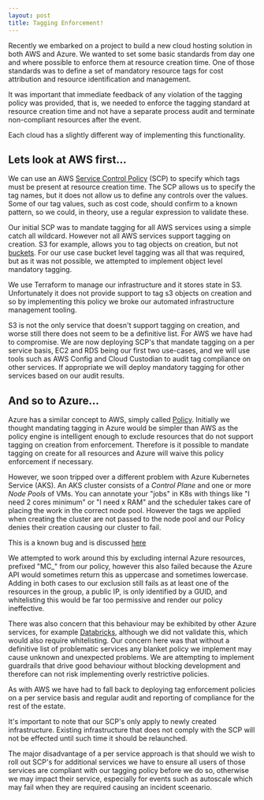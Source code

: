 ```yaml
---
layout: post
title: Tagging Enforcement!
---
```

Recently we embarked on a project to build a new cloud hosting solution in both AWS and Azure. We wanted to set some basic standards from day one and where possible to enforce them at resource creation time. One of those standards was to define a set of mandatory resource tags for cost attribution and resource identification and management.

It was important that immediate feedback of any violation of the tagging policy was provided, that is, we needed to enforce the tagging standard at resource creation time and not have a separate process audit and terminate non-compliant resources after the event.

Each cloud has a slightly different way of implementing this functionality. 

## Lets look at AWS first...

We can use an AWS [Service Control Policy](https://docs.aws.amazon.com/organizations/latest/userguide/orgs_manage_policies_scp.html) (SCP) to specify which tags must be present at resource creation time. The SCP allows us to specify the tag names, but it does not allow us to define any controls over the values. Some of our tag values, such as cost code, should confirm to a known pattern, so we could, in theory, use a regular expression to validate these.

Our initial SCP was to mandate tagging for all AWS services using a simple catch all wildcard. However not all AWS services support tagging on creation. S3 for example, allows you to tag objects on creation, but not [buckets](https://docs.aws.amazon.com/AmazonS3/latest/API/API_CreateBucket.html). For our use case bucket level tagging was all that was required, but as it was not possible, we attempted to implement object level mandatory tagging.

We use Terraform to manage our infrastructure and it stores state in S3. Unfortunately it does not provide support to tag s3 objects on creation and so by implementing this policy we broke our automated infrastructure management tooling. 

S3 is not the only service that doesn't support tagging on creation, and worse still there does not seem to be a definitive list. For AWS we have had to compromise. We are now deploying SCP's that mandate tagging on a per service basis, EC2 and RDS being our first two use-cases, and we will use tools such as AWS Config and Cloud Custodian to audit tag compliance on other services. If appropriate we will deploy mandatory tagging for other services based on our audit results.

## And so to Azure...

Azure has a similar concept to AWS, simply called [Policy](https://docs.microsoft.com/en-us/azure/governance/policy/overview). Initially we thought mandating tagging in Azure would be simpler than AWS as the policy engine is intelligent enough to exclude resources that do not support tagging on creation from enforcement. Therefore is it possible to mandate tagging on create for all resources and Azure will waive this policy enforcement if necessary.

However, we soon tripped over a different problem with Azure Kubernetes Service (AKS). An AKS cluster consists of a *Control Plane* and one or more *Node Pools* of VMs. You can annotate your "jobs" in K8s with things like "I need 2 cores minimum" or "I need x RAM" and the scheduler takes care of placing the work in the correct node pool. However the tags we applied when creating the cluster are not passed to the node pool and our Policy denies their creation causing our cluster to fail.

This is a known bug and is discussed [here](https://github.com/Azure/AKS/issues/3)

We attempted to work around this by excluding internal Azure resources, prefixed "MC_" from our policy, however this also failed because the Azure API would sometimes return this as uppercase and sometimes lowercase. Adding in both cases to our exclusion still fails as at least one of the resources in the group, a public IP, is only identified by a GUID, and whitelisting this would be far too permissive and render our policy ineffective.

There was also concern that this behaviour may be exhibited by other Azure services, for example [Databricks](https://azure.microsoft.com/en-gb/free/services/databricks/), although we did not validate this, which would also require whitelisting. Our concern here was that without a definitive list of problematic services any blanket policy we implement may cause unknown and unexpected problems. We are attempting to implement guardrails that drive good behaviour without blocking development and therefore can not risk implementing overly restrictive policies.

 As with AWS we have had to fall back to deploying tag enforcement policies on a per service basis and regular audit and reporting of compliance for the rest of the estate.

It's important to note that our SCP's only apply to newly created infrastructure. Existing infrastructure that does not comply with the SCP will not be effected until such time it should be relaunched.

The major disadvantage of a per service approach is that should we wish to roll out SCP's for additional services we have to ensure all users of those services are compliant with our tagging policy before we do so, otherwise we may impact their service, especially for events such as autoscale which may fail when they are required causing an incident sceenario. 
